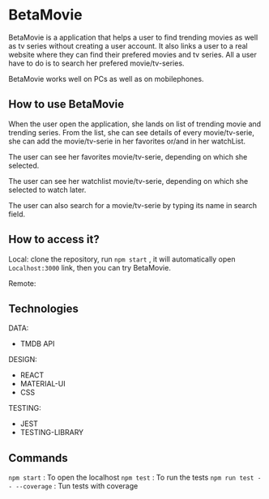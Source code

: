 # BetaMovie

BetaMovie is a application that helps a user to find trending movies as well as tv series without creating a user account. It also links a user to a real website where they can find their prefered movies and tv series. All a user have to do is to search her prefered movie/tv-series.

BetaMovie works well on PCs as well as on mobilephones.

## How to use BetaMovie

When the user open the application, she lands on list of trending movie and trending series. From the list, she can see details of every movie/tv-serie, she can add the movie/tv-serie in her favorites or/and in her watchList.

The user can see her favorites movie/tv-serie, depending on which she selected.

The user can see her watchlist movie/tv-serie, depending on which she selected to watch later.

The user can also search for a movie/tv-serie by typing its name in search field.

## How to access it?

Local:
clone the repository, run `npm start` , it will automatically open `Localhost:3000` link, then you can try BetaMovie.

Remote:

## Technologies

DATA:

- TMDB API

DESIGN:

- REACT
- MATERIAL-UI
- CSS

TESTING:

- JEST
- TESTING-LIBRARY

## Commands

`npm start` : To open the localhost
`npm test` : To run the tests
`npm run test -- --coverage` : Tun tests with coverage

